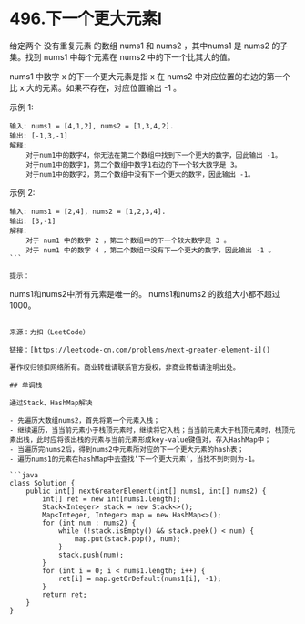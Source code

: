 # 496.下一个更大元素I
给定两个 没有重复元素 的数组 nums1 和 nums2 ，其中nums1 是 nums2 的子集。找到 nums1 中每个元素在 nums2 中的下一个比其大的值。

nums1 中数字 x 的下一个更大元素是指 x 在 nums2 中对应位置的右边的第一个比 x 大的元素。如果不存在，对应位置输出 -1 。

示例 1:

```
输入: nums1 = [4,1,2], nums2 = [1,3,4,2].
输出: [-1,3,-1]
解释:
    对于num1中的数字4，你无法在第二个数组中找到下一个更大的数字，因此输出 -1。
    对于num1中的数字1，第二个数组中数字1右边的下一个较大数字是 3。
    对于num1中的数字2，第二个数组中没有下一个更大的数字，因此输出 -1。
```
示例 2:

```
输入: nums1 = [2,4], nums2 = [1,2,3,4].
输出: [3,-1]
解释:
    对于 num1 中的数字 2 ，第二个数组中的下一个较大数字是 3 。
    对于 num1 中的数字 4 ，第二个数组中没有下一个更大的数字，因此输出 -1 。
``` 

提示：

```
nums1和nums2中所有元素是唯一的。
nums1和nums2 的数组大小都不超过1000。
```

来源：力扣（LeetCode）

链接：[https://leetcode-cn.com/problems/next-greater-element-i]()

著作权归领扣网络所有。商业转载请联系官方授权，非商业转载请注明出处。

## 单调栈

通过Stack、HashMap解决

- 先遍历大数组nums2，首先将第一个元素入栈；
- 继续遍历，当当前元素小于栈顶元素时，继续将它入栈；当当前元素大于栈顶元素时，栈顶元素出栈，此时应将该出栈的元素与当前元素形成key-value键值对，存入HashMap中；
- 当遍历完nums2后，得到nums2中元素所对应的下一个更大元素的hash表；
- 遍历nums1的元素在hashMap中去查找‘下一个更大元素’，当找不到时则为-1。

```java
class Solution {
    public int[] nextGreaterElement(int[] nums1, int[] nums2) {
        int[] ret = new int[nums1.length];
        Stack<Integer> stack = new Stack<>();
        Map<Integer, Integer> map = new HashMap<>();
        for (int num : nums2) {
            while (!stack.isEmpty() && stack.peek() < num) {
                map.put(stack.pop(), num);
            }
            stack.push(num);
        }
        for (int i = 0; i < nums1.length; i++) {
            ret[i] = map.getOrDefault(nums1[i], -1);
        }
        return ret;
    }
}
```